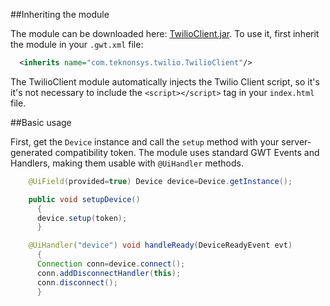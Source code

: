 ##Inheriting the module

The module can be downloaded here: [TwilioClient.jar](http://public.teknonsys.com/TwilioClient.jar). To use it, first inherit the module in your `.gwt.xml` file:

```xml 
  <inherits name="com.teknonsys.twilio.TwilioClient"/>
```

The TwilioClient module automatically injects the Twilio Client script, so it's it's not necessary to include the `<script></script>` tag in your `index.html` file.

##Basic usage

First, get the `Device` instance and call the `setup` method with your server-generated compatibility token. The module uses standard GWT Events and Handlers, making them usable with `@UiHandler` methods.

```java
    @UiField(provided=true) Device device=Device.getInstance();

    public void setupDevice()
      {
	  device.setup(token);
      }

    @UiHandler("device") void handleReady(DeviceReadyEvent evt)
      {
	  Connection conn=device.connect();
	  conn.addDisconnectHandler(this);
	  conn.disconnect();
      }
```